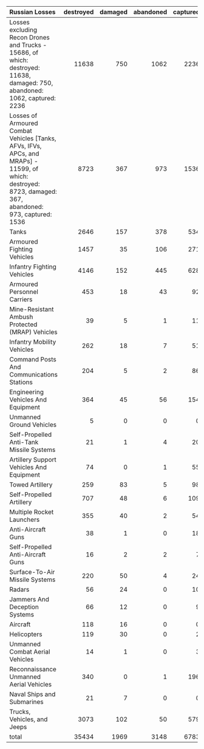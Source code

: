 | Russian Losses                                                                                                                                           |   destroyed |   damaged |   abandoned |   captured |   total |
|:---------------------------------------------------------------------------------------------------------------------------------------------------------|------------:|----------:|------------:|-----------:|--------:|
| Losses excluding Recon Drones and Trucks - 15686, of which: destroyed: 11638, damaged: 750, abandoned: 1062, captured: 2236                              |       11638 |       750 |        1062 |       2236 |   15686 |
| Losses of Armoured Combat Vehicles [Tanks, AFVs, IFVs, APCs, and MRAPs] - 11599, of which: destroyed: 8723, damaged: 367, abandoned: 973, captured: 1536 |        8723 |       367 |         973 |       1536 |   11599 |
| Tanks                                                                                                                                                    |        2646 |       157 |         378 |        534 |    3715 |
| Armoured Fighting Vehicles                                                                                                                               |        1457 |        35 |         106 |        271 |    1869 |
| Infantry Fighting Vehicles                                                                                                                               |        4146 |       152 |         445 |        628 |    5371 |
| Armoured Personnel Carriers                                                                                                                              |         453 |        18 |          43 |         92 |     606 |
| Mine-Resistant Ambush Protected  (MRAP) Vehicles                                                                                                         |          39 |         5 |           1 |         11 |      56 |
| Infantry Mobility Vehicles                                                                                                                               |         262 |        18 |           7 |         51 |     338 |
| Command Posts And Communications Stations                                                                                                                |         204 |         5 |           2 |         86 |     297 |
| Engineering Vehicles And Equipment                                                                                                                       |         364 |        45 |          56 |        154 |     619 |
| Unmanned Ground Vehicles                                                                                                                                 |           5 |         0 |           0 |          0 |       5 |
| Self-Propelled Anti-Tank Missile Systems                                                                                                                 |          21 |         1 |           4 |         20 |      46 |
| Artillery Support Vehicles And Equipment                                                                                                                 |          74 |         0 |           1 |         55 |     130 |
| Towed Artillery                                                                                                                                          |         259 |        83 |           5 |         98 |     445 |
| Self-Propelled Artillery                                                                                                                                 |         707 |        48 |           6 |        109 |     870 |
| Multiple Rocket Launchers                                                                                                                                |         355 |        40 |           2 |         54 |     451 |
| Anti-Aircraft Guns                                                                                                                                       |          38 |         1 |           0 |         18 |      57 |
| Self-Propelled Anti-Aircraft Guns                                                                                                                        |          16 |         2 |           2 |          7 |      27 |
| Surface-To-Air Missile Systems                                                                                                                           |         220 |        50 |           4 |         24 |     298 |
| Radars                                                                                                                                                   |          56 |        24 |           0 |         10 |      90 |
| Jammers And Deception Systems                                                                                                                            |          66 |        12 |           0 |          9 |      87 |
| Aircraft                                                                                                                                                 |         118 |        16 |           0 |          0 |     134 |
| Helicopters                                                                                                                                              |         119 |        30 |           0 |          2 |     151 |
| Unmanned Combat Aerial Vehicles                                                                                                                          |          14 |         1 |           0 |          3 |      18 |
| Reconnaissance Unmanned Aerial Vehicles                                                                                                                  |         340 |         0 |           1 |        196 |     537 |
| Naval Ships and Submarines                                                                                                                               |          21 |         7 |           0 |          0 |      28 |
| Trucks, Vehicles, and Jeeps                                                                                                                              |        3073 |       102 |          50 |        579 |    3804 |
| total                                                                                                                                                    |       35434 |      1969 |        3148 |       6783 |   47334 |